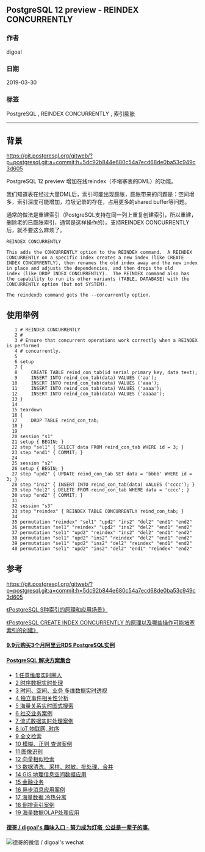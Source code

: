 ## PostgreSQL 12 preview - REINDEX CONCURRENTLY     
                                  
### 作者                                  
digoal                                  
                                  
### 日期                                  
2019-03-30                                  
                                  
### 标签                                  
PostgreSQL , REINDEX CONCURRENTLY , 索引膨胀  
                                  
----                                  
                                  
## 背景         
https://git.postgresql.org/gitweb/?p=postgresql.git;a=commit;h=5dc92b844e680c54a7ecd68de0ba53c949c3d605  
  
PostgreSQL 12 preview 增加在线reindex（不堵塞表的DML）的功能。  
  
我们知道表在经过大量DML后，索引可能出现膨胀，膨胀带来的问题是：空间增多，索引深度可能增加，垃圾记录的存在，占用更多的shared buffer等问题。  
  
通常的做法是重建索引（PostgreSQL支持在同一列上重复创建索引，所以重建，删除老的已膨胀索引，通常是这样操作的）。支持REINDEX CONCURRENTLY后，就不要这么麻烦了。  
  
```  
REINDEX CONCURRENTLY  
  
This adds the CONCURRENTLY option to the REINDEX command.  A REINDEX  
CONCURRENTLY on a specific index creates a new index (like CREATE  
INDEX CONCURRENTLY), then renames the old index away and the new index  
in place and adjusts the dependencies, and then drops the old  
index (like DROP INDEX CONCURRENTLY).  The REINDEX command also has  
the capability to run its other variants (TABLE, DATABASE) with the  
CONCURRENTLY option (but not SYSTEM).  
  
The reindexdb command gets the --concurrently option.  
```  
  
## 使用举例  
```  
   1 # REINDEX CONCURRENTLY  
   2 #  
   3 # Ensure that concurrent operations work correctly when a REINDEX is performed  
   4 # concurrently.  
   5   
   6 setup  
   7 {  
   8     CREATE TABLE reind_con_tab(id serial primary key, data text);  
   9     INSERT INTO reind_con_tab(data) VALUES ('aa');  
  10     INSERT INTO reind_con_tab(data) VALUES ('aaa');  
  11     INSERT INTO reind_con_tab(data) VALUES ('aaaa');  
  12     INSERT INTO reind_con_tab(data) VALUES ('aaaaa');  
  13 }  
  14   
  15 teardown  
  16 {  
  17     DROP TABLE reind_con_tab;  
  18 }  
  19   
  20 session "s1"  
  21 setup { BEGIN; }  
  22 step "sel1" { SELECT data FROM reind_con_tab WHERE id = 3; }  
  23 step "end1" { COMMIT; }  
  24   
  25 session "s2"  
  26 setup { BEGIN; }  
  27 step "upd2" { UPDATE reind_con_tab SET data = 'bbbb' WHERE id = 3; }  
  28 step "ins2" { INSERT INTO reind_con_tab(data) VALUES ('cccc'); }  
  29 step "del2" { DELETE FROM reind_con_tab WHERE data = 'cccc'; }  
  30 step "end2" { COMMIT; }  
  31   
  32 session "s3"  
  33 step "reindex" { REINDEX TABLE CONCURRENTLY reind_con_tab; }  
  34   
  35 permutation "reindex" "sel1" "upd2" "ins2" "del2" "end1" "end2"  
  36 permutation "sel1" "reindex" "upd2" "ins2" "del2" "end1" "end2"  
  37 permutation "sel1" "upd2" "reindex" "ins2" "del2" "end1" "end2"  
  38 permutation "sel1" "upd2" "ins2" "reindex" "del2" "end1" "end2"  
  39 permutation "sel1" "upd2" "ins2" "del2" "reindex" "end1" "end2"  
  40 permutation "sel1" "upd2" "ins2" "del2" "end1" "reindex" "end2"  
```  
    
## 参考  
https://git.postgresql.org/gitweb/?p=postgresql.git;a=commit;h=5dc92b844e680c54a7ecd68de0ba53c949c3d605  
  
[《PostgreSQL 9种索引的原理和应用场景》](../201706/20170627_01.md)    
  
[《PostgreSQL CREATE INDEX CONCURRENTLY 的原理以及哪些操作可能堵塞索引的创建》](../201804/20180424_05.md)    
    
  
  
  
  
  
  
  
  
  
  
  
  
  
  
  
  
  
  
  
  
  
  
  
  
  
  
  
  
  
  
  
  
  
  
  
  
  
  
  
  
  
  
  
  
  
  
  
  
  
  
  
#### [9.9元购买3个月阿里云RDS PostgreSQL实例](https://www.aliyun.com/database/postgresqlactivity "57258f76c37864c6e6d23383d05714ea")
  
  
#### [PostgreSQL 解决方案集合](https://yq.aliyun.com/topic/118 "40cff096e9ed7122c512b35d8561d9c8")
- [1 任意维度实时圈人](https://yq.aliyun.com/topic/118 "40cff096e9ed7122c512b35d8561d9c8")
- [2 时序数据实时处理](https://yq.aliyun.com/topic/118 "40cff096e9ed7122c512b35d8561d9c8")
- [3 时间、空间、业务 多维数据实时透视](https://yq.aliyun.com/topic/118 "40cff096e9ed7122c512b35d8561d9c8")
- [4 独立事件相关性分析](https://yq.aliyun.com/topic/118 "40cff096e9ed7122c512b35d8561d9c8")
- [5 海量关系实时图式搜索](https://yq.aliyun.com/topic/118 "40cff096e9ed7122c512b35d8561d9c8")
- [6 社交业务案例](https://yq.aliyun.com/topic/118 "40cff096e9ed7122c512b35d8561d9c8")
- [7 流式数据实时处理案例](https://yq.aliyun.com/topic/118 "40cff096e9ed7122c512b35d8561d9c8")
- [8 IoT 物联网, 时序](https://yq.aliyun.com/topic/118 "40cff096e9ed7122c512b35d8561d9c8")
- [9 全文检索](https://yq.aliyun.com/topic/118 "40cff096e9ed7122c512b35d8561d9c8")
- [10 模糊、正则 查询案例](https://yq.aliyun.com/topic/118 "40cff096e9ed7122c512b35d8561d9c8")
- [11 图像识别](https://yq.aliyun.com/topic/118 "40cff096e9ed7122c512b35d8561d9c8")
- [12 向量相似检索](https://yq.aliyun.com/topic/118 "40cff096e9ed7122c512b35d8561d9c8")
- [13 数据清洗、采样、脱敏、批处理、合并](https://yq.aliyun.com/topic/118 "40cff096e9ed7122c512b35d8561d9c8")
- [14 GIS 地理信息空间数据应用](https://yq.aliyun.com/topic/118 "40cff096e9ed7122c512b35d8561d9c8")
- [15 金融业务](https://yq.aliyun.com/topic/118 "40cff096e9ed7122c512b35d8561d9c8")
- [16 异步消息应用案例](https://yq.aliyun.com/topic/118 "40cff096e9ed7122c512b35d8561d9c8")
- [17 海量数据 冷热分离](https://yq.aliyun.com/topic/118 "40cff096e9ed7122c512b35d8561d9c8")
- [18 倒排索引案例](https://yq.aliyun.com/topic/118 "40cff096e9ed7122c512b35d8561d9c8")
- [19 海量数据OLAP处理应用](https://yq.aliyun.com/topic/118 "40cff096e9ed7122c512b35d8561d9c8")
  
  
#### [德哥 / digoal's 趣味入口 - 努力成为灯塔, 公益是一辈子的事.](https://github.com/digoal/blog/blob/master/README.md "22709685feb7cab07d30f30387f0a9ae")
  
  
![德哥的微信 / digoal's wechat](../pic/digoal_weixin.jpg "f7ad92eeba24523fd47a6e1a0e691b59")
  
